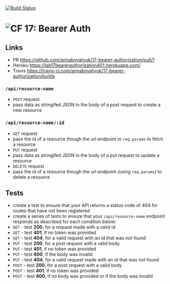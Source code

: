 [![Build Status](https://travis-ci.com/annaboyatyuk/17-bearer-authorization.svg?branch=master)](https://travis-ci.com/annaboyatyuk/17-bearer-authorization)


![CF](https://camo.githubusercontent.com/70edab54bba80edb7493cad3135e9606781cbb6b/687474703a2f2f692e696d6775722e636f6d2f377635415363382e706e67) 17: Bearer Auth
===

## Links
* PR https://github.com/annaboyatyuk/17-bearer-authorization/pull/1
* Heroku  https://lab17bearerauthorization401.herokuapp.com/
* Travis https://travis-ci.com/annaboyatyuk/17-bearer-authorization/builds




### `/api/resource-name`
* `POST` request
* pass data as stringifed JSON in the body of a post request to create a new resource

### `/api/resource-name/:id`
* `GET` request
* pass the id of a resource though the url endpoint to `req.params` to fetch a resource   
* `PUT` request
* pass data as stringifed JSON in the body of a put request to update a resource
* `DELETE` request
* pass the id of a resource though the url endpoint *(using `req.params`)* to delete a resource   

## Tests
* create a test to ensure that your API returns a status code of 404 for routes that have not been registered
* create a series of tests to ensure that your `/api/resource-name` endpoint responds as described for each condition below:
* `GET` - test **200**, for a request made with a valid id
* `GET` - test **401**, if no token was provided
* `GET` - test **404**, for a valid request with an id that was not found
* `PUT` - test **200**, for a post request with a valid body
* `PUT` - test **401**, if no token was provided
* `PUT` - test **400**, if the body was invalid
* `PUT` - test **404**, for a valid request made with an id that was not found
* `POST` - test **200**, for a post request with a valid body
* `POST` - test **401**, if no token was provided
* `POST` - test **400**, if no body was provided or if the body was invalid

